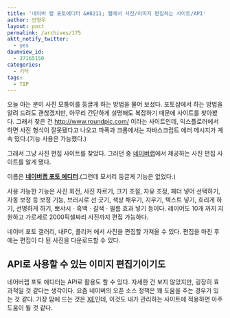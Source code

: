 ```yaml
---
title: '네이버 랩 포토에디터 &#8211; 웹에서 사진/이미지 편집하는 사이트/API'
author: 안형우
layout: post
permalink: /archives/175
aktt_notify_twitter:
  - yes
daumview_id:
  - 37165150
categories:
  - 기타
tags:
  - TIP
---
```

오늘 아는 분이 사진 모퉁이를 둥글게 하는 방법을 물어 보셨다. 포토샵에서 하는 방법을 알려 드려도 괜찮겠지만, 아무리 간단하게 설명해도 복잡하기 때문에 사이트를 찾아봤다. 그래서 찾은 건 <http://www.roundpic.com/>&nbsp;이라는 사이트인데, 익스플로러에서 하면 사진 형식이 잘못됐다고 나오고 파폭과 크롬에서는 자바스크립트 에러 메시지가 계속 떴다.(기능 사용은 가능했다.)

그래서 그냥 사진 편집 사이트를 찾았다. 그러던 중 <a href="http://lab.naver.com/" target="_blank">네이버랩</a>에서 제공하는 사진 편집 사이트를 알게 됐다.

이름은 <a href="http://s.lab.naver.com/pe/" target="_blank"><b>네이버랩 포토 에디터</b></a>.(그런데 모서리 둥글게 기능은 없었다.)

사용 가능한 기능은 사진 회전, 사진 자르기, 크기 조절, 자유 조정, 페더 넣어 선택하기, 자동 보정 등 보정 기능, 브러시로 선 긋기, 색상 채우기, 지우기, 텍스트 넣기, 흐리게 하기, 선명하게 하기, 뽀샤시ㆍ흑백ㆍ갈색ㆍ필름 효과 넣기 등이다. 레이어도 10개 까지 지원하고 가로세로 2000픽셀짜리 사진까지 편집 가능하다. 

네이버 포토 갤러리, 내PC, 플리커 에서 사진을 편집할 가져올 수 있다. 편집을 마친 후에는 편집이 다 된 사진을 다운로드할 수 있다.

## API로 사용할 수 있는 이미지 편집기이기도

네어버랩 포토 에디터는 API로 활용도 할 수 있다. 자세한 건 보지 않았지만, 굉장히 효과적일 것 같다는 생각이다. 요즘 네이버의 오픈 소스 정책은 꽤 도움을 주는 경우가 있는 것 같다. 가장 맘에 드는 것은 <a href="http://www.xpressengine.com/" target="_blank">XE</a>인데, 이것도 내가 관리하는 사이트에 적용하면 아주 도움이 될 것 같다.